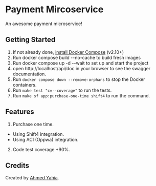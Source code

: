 # Payment Mircoservice
An awesome payment microservice!

## Getting Started
1. If not already done, [install Docker Compose](https://docs.docker.com/compose/install/) (v2.10+)
2. Run docker compose build --no-cache to build fresh images
3. Run docker compose up -d --wait to set up and start the project
4. open http://localhost/api/doc in your browser to see the swagger documentation.
5. Run `docker compose down --remove-orphans` to stop the Docker containers.
6. Run `make test "c=--coverage"` to run the tests.
7. Run `make sf app:purchase-one-time shift4` to run the command.

## Features
1. Purchase one time.
* Using Shift4 integration.
* Using ACI (Oppwa) integration.
2. Code test coverage +90%.

## Credits
Created by [Ahmed Yahia](https://www.linkedin.com/in/ahmad-yahia/).

